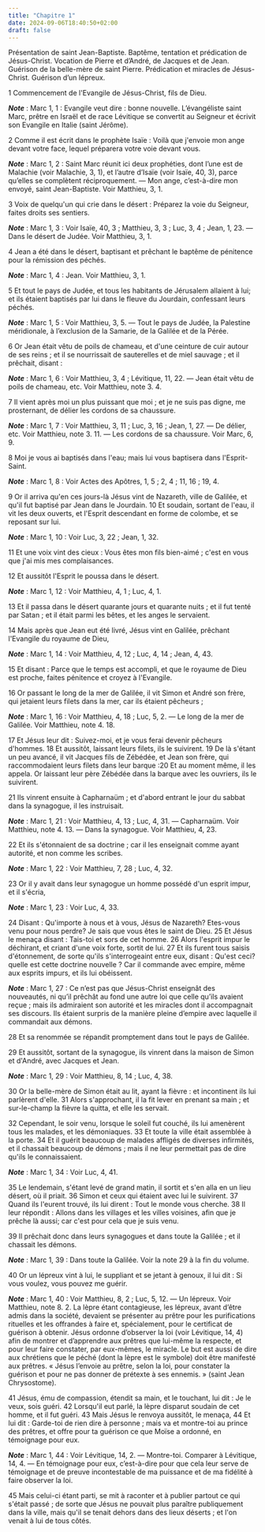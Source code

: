 ```yaml
---
title: "Chapitre 1"
date: 2024-09-06T18:40:50+02:00
draft: false
---
```



Présentation de saint Jean-Baptiste.
Baptême, tentation et prédication de Jésus-Christ.
Vocation de Pierre et d’André, de Jacques et de Jean.
Guérison de la belle-mère de saint Pierre.
Prédication et miracles de Jésus-Christ.
Guérison d’un lépreux.


1 Commencement de l'Evangile de Jésus-Christ, fils de Dieu.

***Note*** :  Marc 1, 1 : Evangile veut dire : bonne nouvelle. L’évangéliste saint Marc, prêtre en Israël et de race Lévitique se convertit au Seigneur et écrivit son Evangile en Italie (saint Jérôme).


2 Comme il est écrit dans le prophète Isaïe : Voilà que j'envoie mon ange devant votre face, lequel préparera votre voie devant vous.

***Note*** :  Marc 1, 2 : Saint Marc réunit ici deux prophéties, dont l’une est de Malachie (voir Malachie, 3, 1), et l’autre d’Isaïe (voir Isaïe, 40, 3), parce qu’elles se complètent réciproquement. ― Mon ange, c’est-à-dire mon envoyé, saint Jean-Baptiste. Voir Matthieu, 3, 1.

3 Voix de quelqu'un qui crie dans le désert : Préparez la voie du Seigneur, faites droits ses sentiers.

***Note*** :  Marc 1, 3 : Voir Isaïe, 40, 3 ; Matthieu, 3, 3 ; Luc, 3, 4 ; Jean, 1, 23. ― Dans le désert de Judée. Voir Matthieu, 3, 1.

4 Jean a été dans le désert, baptisant et prêchant le baptême de pénitence pour la rémission des péchés.

***Note*** :  Marc 1, 4 : Jean. Voir Matthieu, 3, 1.

5 Et tout le pays de Judée, et tous les habitants de Jérusalem allaient à lui; et ils étaient baptisés par lui dans le fleuve du Jourdain, confessant leurs péchés.

***Note*** :  Marc 1, 5 : Voir Matthieu, 3, 5. ― Tout le pays de Judée, la Palestine méridionale, à l’exclusion de la Samarie, de la Galilée et de la Pérée.

6 Or Jean était vêtu de poils de chameau, et d'une ceinture de cuir autour de ses reins ; et il se nourrissait de sauterelles et de miel sauvage ; et il prêchait, disant :

***Note*** :  Marc 1, 6 : Voir Matthieu, 3, 4 ; Lévitique, 11, 22. ― Jean était vêtu de poils de chameau, etc. Voir Matthieu, note 3. 4.

7 Il vient après moi un plus puissant que moi ; et je ne suis pas digne, me prosternant, de délier les cordons de sa chaussure.

***Note*** :  Marc 1, 7 : Voir Matthieu, 3, 11 ; Luc, 3, 16 ; Jean, 1, 27. ― De délier, etc. Voir Matthieu, note 3. 11. ― Les cordons de sa chaussure. Voir Marc, 6, 9.

8 Moi je vous ai baptisés dans l'eau; mais lui vous baptisera dans l'Esprit-Saint.

***Note*** :  Marc 1, 8 : Voir Actes des Apôtres, 1, 5 ; 2, 4 ; 11, 16 ; 19, 4.


9 Or il arriva qu'en ces jours-là Jésus vint de Nazareth, ville de Galilée, et qu'il fut baptisé par Jean dans le Jourdain. 10 Et soudain, sortant de l'eau, il vit les deux ouverts, et l'Esprit descendant en forme de colombe, et se reposant sur lui.

***Note*** :  Marc 1, 10 : Voir Luc, 3, 22 ; Jean, 1, 32.

11 Et une voix vint des cieux : Vous êtes mon fils bien-aimé ; c'est en vous que j'ai mis mes complaisances.


12 Et aussitôt l'Esprit le poussa dans le désert.

***Note*** :  Marc 1, 12 : Voir Matthieu, 4, 1 ; Luc, 4, 1.

13 Et il passa dans le désert quarante jours et quarante nuits ; et il fut tenté par Satan ; et il était parmi les bêtes, et les anges le servaient.


14 Mais après que Jean eut été livré, Jésus vint en Galilée, prêchant l'Evangile du royaume de Dieu,

***Note*** :  Marc 1, 14 : Voir Matthieu, 4, 12 ; Luc, 4, 14 ; Jean, 4, 43.

15 Et disant : Parce que le temps est accompli, et que le royaume de Dieu est proche, faites pénitence et croyez à l'Evangile.


16 Or passant le long de la mer de Galilée, il vit Simon et André son frère, qui jetaient leurs filets dans la mer, car ils étaient pêcheurs ;

***Note*** :  Marc 1, 16 : Voir Matthieu, 4, 18 ; Luc, 5, 2. ― Le long de la mer de Galilée. Voir Matthieu, note 4. 18.

17 Et Jésus leur dit : Suivez-moi, et je vous ferai devenir pêcheurs d'hommes. 18 Et aussitôt, laissant leurs filets, ils le suivirent. 19 De là s'étant un peu avancé, il vit Jacques fils de Zébédée, et Jean son frère, qui raccommodaient leurs filets dans leur barque :20 Et au moment même, il les appela. Or laissant leur père Zébédée dans la barque avec les ouvriers, ils le suivirent.


21 Ils vinrent ensuite à Capharnaüm ; et d'abord entrant le jour du sabbat dans la synagogue, il les instruisait.

***Note*** :  Marc 1, 21 : Voir Matthieu, 4, 13 ; Luc, 4, 31. ― Capharnaüm. Voir Matthieu, note 4. 13. ― Dans la synagogue. Voir Matthieu, 4, 23.

22 Et ils s'étonnaient de sa doctrine ; car il les enseignait comme ayant autorité, et non comme les scribes.

***Note*** :  Marc 1, 22 : Voir Matthieu, 7, 28 ; Luc, 4, 32.


23 Or il y avait dans leur synagogue un homme possédé d'un esprit impur, et il s'écria,

***Note*** :  Marc 1, 23 : Voir Luc, 4, 33.

24 Disant : Qu'importe à nous et à vous, Jésus de Nazareth? Etes-vous venu pour nous perdre? Je sais que vous êtes le saint de Dieu. 25 Et Jésus le menaça disant : Tais-toi et sors de cet homme. 26 Alors l'esprit impur le déchirant, et criant d'une voix forte, sortit de lui. 27 Et ils furent tous saisis d'étonnement, de sorte qu'ils s'interrogeaint entre eux, disant : Qu'est ceci? quelle est cette doctrine nouvelle ? Car il commande avec empire, même aux esprits impurs, et ils lui obéissent.

***Note*** :  Marc 1, 27 : Ce n’est pas que Jésus-Christ enseignât des nouveautés, ni qu’il prêchât au fond une autre loi que celle qu’ils avaient reçue ; mais ils admiraient son autorité et les miracles dont il accompagnait ses discours. Ils étaient surpris de la manière pleine d’empire avec laquelle il commandait aux démons.

28 Et sa renommée se répandit promptement dans tout le pays de Galilée.


29 Et aussitôt, sortant de la synagogue, ils vinrent dans la maison de Simon et d'André, avec Jacques et Jean.

***Note*** :  Marc 1, 29 : Voir Matthieu, 8, 14 ; Luc, 4, 38.

30 Or la belle-mère de Simon était au lit, ayant la fièvre : et incontinent ils lui parlèrent d'elle. 31 Alors s'approchant, il la fit lever en prenant sa main ; et sur-le-champ la fièvre la quitta, et elle les servait.


32 Cependant, le soir venu, lorsque le soleil fut couché, ils lui amenèrent tous les malades, et les démoniaques. 33 Et toute la ville était assemblée à la porte. 34 Et il guérit beaucoup de malades affligés de diverses infirmités, et il chassait beaucoup de démons ; mais il ne leur permettait pas de dire qu'ils le connaissaient.

***Note*** :  Marc 1, 34 : Voir Luc, 4, 41.


35 Le lendemain, s'étant levé de grand matin, il sortit et s'en alla en un lieu désert, où il priait. 36 Simon et ceux qui étaient avec lui le suivirent. 37 Quand ils l'eurent trouvé, ils lui dirent : Tout le monde vous cherche. 38 Il leur répondit : Allons dans les villages et les villes voisines, afin que je prêche là aussi; car c'est pour cela que je suis venu.


39 Il prêchait donc dans leurs synagogues et dans toute la Galilée ; et il chassait les démons.

***Note*** :  Marc 1, 39 : Dans toute la Galilée. Voir la note 29 à la fin du volume.


40 Or un lépreux vint à lui, le suppliant et se jetant à genoux, il lui dit : Si vous voulez, vous pouvez me guérir.

***Note*** :  Marc 1, 40 : Voir Matthieu, 8, 2 ; Luc, 5, 12. ― Un lépreux. Voir Matthieu, note 8. 2. La lèpre étant contagieuse, les lépreux, avant d’être admis dans la société, devaient se présenter au prêtre pour les purifications rituelles et les offrandes à faire et, spécialement, pour le certificat de guérison à obtenir. Jésus ordonne d’observer la loi (voir Lévitique, 14, 4) afin de montrer et d’apprendre aux prêtres que lui-même la respecte, et pour leur faire constater, par eux-mêmes, le miracle. Le but est aussi de dire aux chrétiens que le péché (dont la lèpre est le symbole) doit être manifesté aux prêtres. « Jésus l’envoie au prêtre, selon la loi, pour constater la guérison et pour ne pas donner de prétexte à ses ennemis. » (saint Jean Chrysostome).

41 Jésus, ému de compassion, étendit sa main, et le touchant, lui dit : Je le veux, sois guéri. 42 Lorsqu'il eut parlé, la lèpre disparut soudain de cet homme, et il fut guéri. 43 Mais Jésus le renvoya aussitôt, le menaça, 44 Et lui dit : Garde-toi de rien dire à personne ; mais va et montre-toi au prince des prêtres, et offre pour ta guérison ce que Moïse a ordonné, en témoignage pour eux.

***Note*** :  Marc 1, 44 : Voir Lévitique, 14, 2. ― Montre-toi. Comparer à Lévitique, 14, 4. ― En témoignage pour eux, c’est-à-dire pour que cela leur serve de témoignage et de preuve incontestable de ma puissance et de ma fidélité à faire observer la loi.

45 Mais celui-ci étant parti, se mit à raconter et à publier partout ce qui s'était passé ; de sorte que Jésus ne pouvait plus paraître publiquement dans la ville, mais qu'il se tenait dehors dans des lieux déserts ; et l'on venait à lui de tous côtés.

